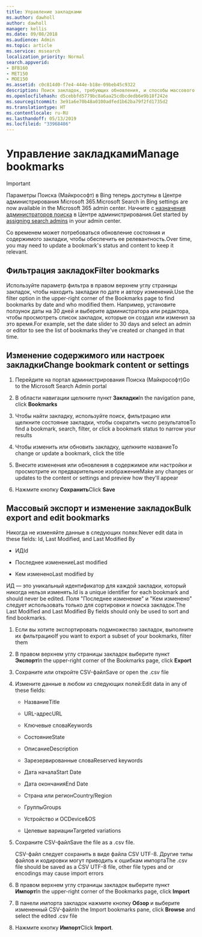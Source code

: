 ```yaml
---
title: Управление закладками
ms.author: dawholl
author: dawholl
manager: kellis
ms.date: 09/08/2018
ms.audience: Admin
ms.topic: article
ms.service: mssearch
localization_priority: Normal
search.appverid:
- BFB160
- MET150
- MOE150
ms.assetid: c0c814d0-f7e4-444e-b18e-09beb45c9322
description: Поиск закладок, требующих обновления, и способы массового изменения результатов для закладок в Поиске (Майкрософт)
ms.openlocfilehash: d5cebbfd5779bc8a6aa25cdbcdedb6e9b18f242e
ms.sourcegitcommit: 3e91a6e70b48a0100adfed1b62ba79f2fd1735d2
ms.translationtype: HT
ms.contentlocale: ru-RU
ms.lasthandoff: 05/13/2019
ms.locfileid: "33968486"
---
```

# <a name="manage-bookmarks"></a><span data-ttu-id="c6080-103">Управление закладками</span><span class="sxs-lookup"><span data-stu-id="c6080-103">Manage bookmarks</span></span>

> [!IMPORTANT]
> <span data-ttu-id="c6080-104">Параметры Поиска (Майкрософт) в Bing теперь доступны в Центре администрирования Microsoft 365.</span><span class="sxs-lookup"><span data-stu-id="c6080-104">Microsoft Search in Bing settings are now available in the Microsoft 365 admin center.</span></span> <span data-ttu-id="c6080-105">Начните с [назначения администраторов поиска](https://docs.microsoft.com/ru-RU/microsoftsearch/setup-microsoft-search#step-2-assign-search-admin-and-search-editor) в Центре администрирования.</span><span class="sxs-lookup"><span data-stu-id="c6080-105">Get started by [assigning search admins](https://docs.microsoft.com/en-us/microsoftsearch/setup-microsoft-search#step-2-assign-search-admin-and-search-editor) in your admin center.</span></span>
    
<span data-ttu-id="c6080-106">Со временем может потребоваться обновление состояния и содержимого закладки, чтобы обеспечить ее релевантность.</span><span class="sxs-lookup"><span data-stu-id="c6080-106">Over time, you may need to update a bookmark's status and content to keep it relevant.</span></span> 
  
## <a name="filter-bookmarks"></a><span data-ttu-id="c6080-107">Фильтрация закладок</span><span class="sxs-lookup"><span data-stu-id="c6080-107">Filter bookmarks</span></span>

<span data-ttu-id="c6080-108">Используйте параметр фильтра в правом верхнем углу страницы закладок, чтобы находить закладки по дате и автору изменений.</span><span class="sxs-lookup"><span data-stu-id="c6080-108">Use the filter option in the upper-right corner of the Bookmarks page to find bookmarks by date and who modified them.</span></span> <span data-ttu-id="c6080-109">Например, установите ползунок даты на 30 дней и выберите администратора или редактора, чтобы просмотреть список закладок, которые он создал или изменил за это время.</span><span class="sxs-lookup"><span data-stu-id="c6080-109">For example, set the date slider to 30 days and select an admin or editor to see the list of bookmarks they've created or changed in that time.</span></span>
  
## <a name="change-bookmark-content-or-settings"></a><span data-ttu-id="c6080-110">Изменение содержимого или настроек закладки</span><span class="sxs-lookup"><span data-stu-id="c6080-110">Change bookmark content or settings</span></span>

1. <span data-ttu-id="c6080-111">Перейдите на портал администрирования Поиска (Майкрософт)</span><span class="sxs-lookup"><span data-stu-id="c6080-111">Go to the Microsoft Search Admin portal</span></span>
    
2. <span data-ttu-id="c6080-112">В области навигации щелкните пункт **Закладки**</span><span class="sxs-lookup"><span data-stu-id="c6080-112">In the navigation pane, click **Bookmarks**</span></span>
    
3. <span data-ttu-id="c6080-113">Чтобы найти закладку, используйте поиск, фильтрацию или щелкните состояние закладки, чтобы сократить число результатов</span><span class="sxs-lookup"><span data-stu-id="c6080-113">To find a bookmark, search, filter, or click a bookmark status to narrow your results</span></span>
    
4. <span data-ttu-id="c6080-114">Чтобы изменить или обновить закладку, щелкните название</span><span class="sxs-lookup"><span data-stu-id="c6080-114">To change or update a bookmark, click the title</span></span>
    
5. <span data-ttu-id="c6080-115">Внесите изменения или обновления в содержимое или настройки и просмотрите их предварительное изображение</span><span class="sxs-lookup"><span data-stu-id="c6080-115">Make any changes or updates to the content or settings and preview how they'll appear</span></span> 
    
6. <span data-ttu-id="c6080-116">Нажмите кнопку **Сохранить**</span><span class="sxs-lookup"><span data-stu-id="c6080-116">Click **Save**</span></span>
    
## <a name="bulk-export-and-edit-bookmarks"></a><span data-ttu-id="c6080-117">Массовый экспорт и изменение закладок</span><span class="sxs-lookup"><span data-stu-id="c6080-117">Bulk export and edit bookmarks</span></span>

<span data-ttu-id="c6080-118">Никогда не изменяйте данные в следующих полях:</span><span class="sxs-lookup"><span data-stu-id="c6080-118">Never edit data in these fields: Id, Last Modified, and Last Modified By</span></span>
  
- <span data-ttu-id="c6080-119">ИД</span><span class="sxs-lookup"><span data-stu-id="c6080-119">Id</span></span>
    
- <span data-ttu-id="c6080-120">Последнее изменение</span><span class="sxs-lookup"><span data-stu-id="c6080-120">Last modified</span></span>
    
- <span data-ttu-id="c6080-121">Кем изменено</span><span class="sxs-lookup"><span data-stu-id="c6080-121">Last modified by</span></span>
    
<span data-ttu-id="c6080-122">ИД — это уникальный идентификатор для каждой закладки, который никогда нельзя изменять.</span><span class="sxs-lookup"><span data-stu-id="c6080-122">Id is a unique identifier for each bookmark and should never be edited.</span></span> <span data-ttu-id="c6080-123">Поля "Последнее изменение" и "Кем изменено" следует использовать только для сортировки и поиска закладок.</span><span class="sxs-lookup"><span data-stu-id="c6080-123">The Last Modified and Last Modified By fields should only be used to sort and find bookmarks.</span></span>
  
1. <span data-ttu-id="c6080-124">Если вы хотите экспортировать подмножество закладок, выполните их фильтрацию</span><span class="sxs-lookup"><span data-stu-id="c6080-124">If you want to export a subset of your bookmarks, filter them</span></span>
    
2. <span data-ttu-id="c6080-125">В правом верхнем углу страницы закладок выберите пункт **Экспорт**</span><span class="sxs-lookup"><span data-stu-id="c6080-125">In the upper-right corner of the Bookmarks page, click **Export**</span></span>
    
3. <span data-ttu-id="c6080-126">Сохраните или откройте CSV-файл</span><span class="sxs-lookup"><span data-stu-id="c6080-126">Save or open the .csv file</span></span>
    
4. <span data-ttu-id="c6080-127">Измените данные в любом из следующих полей:</span><span class="sxs-lookup"><span data-stu-id="c6080-127">Edit data in any of these fields:</span></span>
   - <span data-ttu-id="c6080-128">Название</span><span class="sxs-lookup"><span data-stu-id="c6080-128">Title</span></span>
    
   - <span data-ttu-id="c6080-129">URL-адрес</span><span class="sxs-lookup"><span data-stu-id="c6080-129">URL</span></span>
    
   - <span data-ttu-id="c6080-130">Ключевые слова</span><span class="sxs-lookup"><span data-stu-id="c6080-130">Keywords</span></span>
    
   - <span data-ttu-id="c6080-131">Состояние</span><span class="sxs-lookup"><span data-stu-id="c6080-131">State</span></span>
    
   - <span data-ttu-id="c6080-132">Описание</span><span class="sxs-lookup"><span data-stu-id="c6080-132">Description</span></span>
    
   - <span data-ttu-id="c6080-133">Зарезервированные слова</span><span class="sxs-lookup"><span data-stu-id="c6080-133">Reserved keywords</span></span>
    
   - <span data-ttu-id="c6080-134">Дата начала</span><span class="sxs-lookup"><span data-stu-id="c6080-134">Start Date</span></span>
    
   - <span data-ttu-id="c6080-135">Дата окончания</span><span class="sxs-lookup"><span data-stu-id="c6080-135">End Date</span></span>
    
   - <span data-ttu-id="c6080-136">Страна или регион</span><span class="sxs-lookup"><span data-stu-id="c6080-136">Country/Region</span></span>
    
   - <span data-ttu-id="c6080-137">Группы</span><span class="sxs-lookup"><span data-stu-id="c6080-137">Groups</span></span>
    
   - <span data-ttu-id="c6080-138">Устройство и ОС</span><span class="sxs-lookup"><span data-stu-id="c6080-138">Device&amp;OS</span></span>
    
   - <span data-ttu-id="c6080-139">Целевые вариации</span><span class="sxs-lookup"><span data-stu-id="c6080-139">Targeted variations</span></span>
    
5. <span data-ttu-id="c6080-140">Сохраните CSV-файл</span><span class="sxs-lookup"><span data-stu-id="c6080-140">Save the file as a .csv file.</span></span>

    <span data-ttu-id="c6080-141">CSV-файл следует сохранить в виде файла CSV UTF-8. Другие типы файлов и кодировки могут приводить к ошибкам импорта</span><span class="sxs-lookup"><span data-stu-id="c6080-141">The .csv file should be saved as a CSV UTF-8 file, other file types and or encodings may cause import errors</span></span>
    
6. <span data-ttu-id="c6080-142">В правом верхнем углу страницы закладок выберите пункт **Импорт**</span><span class="sxs-lookup"><span data-stu-id="c6080-142">In the upper-right corner of the Bookmarks page, click **Import**</span></span>
    
7. <span data-ttu-id="c6080-143">В панели импорта закладок нажмите кнопку **Обзор** и выберите измененный CSV-файл</span><span class="sxs-lookup"><span data-stu-id="c6080-143">In the Import bookmarks pane, click **Browse** and select the edited .csv file</span></span> 
    
8. <span data-ttu-id="c6080-144">Нажмите кнопку **Импорт**</span><span class="sxs-lookup"><span data-stu-id="c6080-144">Click **Import**.</span></span>